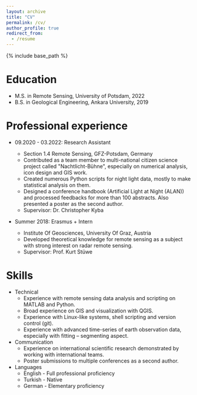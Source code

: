 ```yaml
---
layout: archive
title: "CV"
permalink: /cv/
author_profile: true
redirect_from:
  - /resume
---
```


{% include base_path %}

Education
======
* M.S. in Remote Sensing, University of Potsdam, 2022
* B.S. in Geological Engineering, Ankara University, 2019

Professional experience
======
* 09.2020 - 03.2022: Research Assistant
  * Section 1.4 Remote Sensing, GFZ-Potsdam, Germany
  * Contributed as a team member to multi-national citizen science project called "Nachtlicht-Bühne", especially on numerical analysis, icon design and GIS work.
  * Created numerous Python scripts for night light data, mostly to make statistical analysis on them.
  * Designed a conference handbook (Artificial Light at Night (ALAN)) and processed feedbacks for more than 100 abstracts. Also presented a poster as the second author.
  * Supervisor: Dr. Christopher Kyba

* Summer 2018: Erasmus + Intern
  * Institute Of Geosciences, University Of Graz, Austria
  * Developed theoretical knowledge for remote sensing as a subject with strong interest on radar remote sensing.
  * Supervisor: Prof. Kurt Stüwe
  
Skills
======
* Technical
  * Experience with remote sensing data analysis and scripting on MATLAB and Python.
  * Broad experience on GIS and visualization with QGIS.
  * Experience with Linux-like systems, shell scripting and version control (git).
  * Experience with advanced time-series of earth observation data, especially with fitting – segmenting aspect.
* Communication
  * Experience on international scientific research demonstrated by working with international teams. 
  * Poster submissions to multiple conferences as a second author.
* Languages
  * English - Full professional proficiency
  * Turkish - Native
  * German - Elementary proficiency